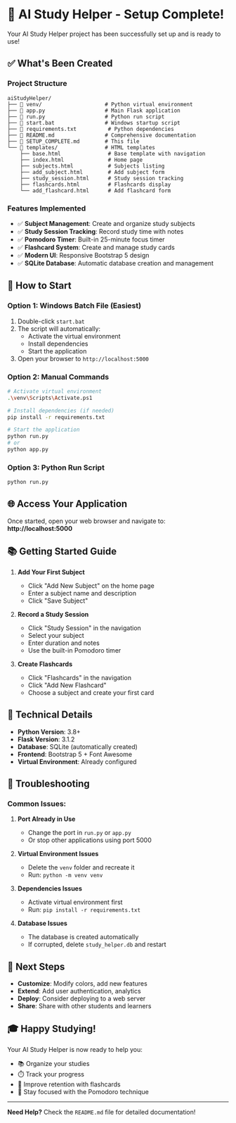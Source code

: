# 🎉 AI Study Helper - Setup Complete!

Your AI Study Helper project has been successfully set up and is ready to use!

## ✅ What's Been Created

### Project Structure
```
aiStudyHelper/
├── 📁 venv/                    # Python virtual environment
├── 📄 app.py                   # Main Flask application
├── 📄 run.py                   # Python run script
├── 📄 start.bat                # Windows startup script
├── 📄 requirements.txt          # Python dependencies
├── 📄 README.md                # Comprehensive documentation
├── 📄 SETUP_COMPLETE.md        # This file
└── 📁 templates/               # HTML templates
    ├── base.html               # Base template with navigation
    ├── index.html              # Home page
    ├── subjects.html           # Subjects listing
    ├── add_subject.html        # Add subject form
    ├── study_session.html      # Study session tracking
    ├── flashcards.html         # Flashcards display
    └── add_flashcard.html      # Add flashcard form
```

### Features Implemented
- ✅ **Subject Management**: Create and organize study subjects
- ✅ **Study Session Tracking**: Record study time with notes
- ✅ **Pomodoro Timer**: Built-in 25-minute focus timer
- ✅ **Flashcard System**: Create and manage study cards
- ✅ **Modern UI**: Responsive Bootstrap 5 design
- ✅ **SQLite Database**: Automatic database creation and management

## 🚀 How to Start

### Option 1: Windows Batch File (Easiest)
1. Double-click `start.bat`
2. The script will automatically:
   - Activate the virtual environment
   - Install dependencies
   - Start the application
3. Open your browser to `http://localhost:5000`

### Option 2: Manual Commands
```bash
# Activate virtual environment
.\venv\Scripts\Activate.ps1

# Install dependencies (if needed)
pip install -r requirements.txt

# Start the application
python run.py
# or
python app.py
```

### Option 3: Python Run Script
```bash
python run.py
```

## 🌐 Access Your Application

Once started, open your web browser and navigate to:
**http://localhost:5000**

## 📚 Getting Started Guide

1. **Add Your First Subject**
   - Click "Add New Subject" on the home page
   - Enter a subject name and description
   - Click "Save Subject"

2. **Record a Study Session**
   - Click "Study Session" in the navigation
   - Select your subject
   - Enter duration and notes
   - Use the built-in Pomodoro timer

3. **Create Flashcards**
   - Click "Flashcards" in the navigation
   - Click "Add New Flashcard"
   - Choose a subject and create your first card

## 🔧 Technical Details

- **Python Version**: 3.8+
- **Flask Version**: 3.1.2
- **Database**: SQLite (automatically created)
- **Frontend**: Bootstrap 5 + Font Awesome
- **Virtual Environment**: Already configured

## 🐛 Troubleshooting

### Common Issues:

1. **Port Already in Use**
   - Change the port in `run.py` or `app.py`
   - Or stop other applications using port 5000

2. **Virtual Environment Issues**
   - Delete the `venv` folder and recreate it
   - Run: `python -m venv venv`

3. **Dependencies Issues**
   - Activate virtual environment first
   - Run: `pip install -r requirements.txt`

4. **Database Issues**
   - The database is created automatically
   - If corrupted, delete `study_helper.db` and restart

## 📖 Next Steps

- **Customize**: Modify colors, add new features
- **Extend**: Add user authentication, analytics
- **Deploy**: Consider deploying to a web server
- **Share**: Share with other students and learners

## 🎓 Happy Studying!

Your AI Study Helper is now ready to help you:
- 📚 Organize your studies
- ⏱️ Track your progress
- 🧠 Improve retention with flashcards
- 🎯 Stay focused with the Pomodoro technique

---

**Need Help?** Check the `README.md` file for detailed documentation!



